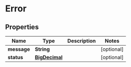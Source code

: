 
# Error

## Properties
Name | Type | Description | Notes
------------ | ------------- | ------------- | -------------
**message** | **String** |  |  [optional]
**status** | [**BigDecimal**](BigDecimal.md) |  |  [optional]




